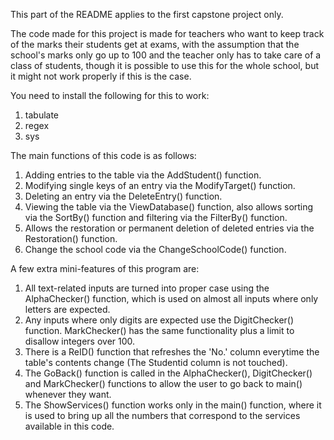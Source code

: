 This part of the README applies to the first capstone project only.

The code made for this project is made for teachers who want to keep track of the marks their students get at exams, with the assumption that the school's marks only go up to 100 and the teacher only has to take care of a class of students, though it is possible to use this
for the whole school, but it might not work properly if this is the case.

You need to install the following for this to work:
1. tabulate
2. regex
3. sys

The main functions of this code is as follows:
1. Adding entries to the table via the AddStudent() function.
2. Modifying single keys of an entry via the ModifyTarget() function.
3. Deleting an entry via the DeleteEntry() function.
4. Viewing the table via the ViewDatabase() function, also allows sorting via the SortBy() function and filtering via the FilterBy() function.
5. Allows the restoration or permanent deletion of deleted entries via the Restoration() function.
6. Change the school code via the ChangeSchoolCode() function.

A few extra mini-features of this program are:
1. All text-related inputs are turned into proper case using the AlphaChecker() function, which is used on almost all inputs where only letters are expected.
2. Any inputs where only digits are expected use the DigitChecker() function. MarkChecker() has the same functionality plus a limit to disallow integers over 100.
3. There is a ReID() function that refreshes the 'No.' column everytime the table's contents change (The Studentid column is not touched).
4. The GoBack() function is called in the AlphaChecker(), DigitChecker() and MarkChecker() functions to allow the user to go back to main() whenever they want.
5. The ShowServices() function works only in the main() function, where it is used to bring up all the numbers that correspond to the services available in this code.
